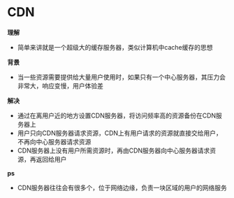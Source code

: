 # CDN

**理解**

- 简单来讲就是一个超级大的缓存服务器，类似计算机中cache缓存的思想

**背景**

- 当一些资源需要提供给大量用户使用时，如果只有一个中心服务器，其压力会非常大，响应变慢，用户体验差

**解决**

- 通过在离用户近的地方设置CDN服务器，将访问频率高的资源备份在CDN服务器上
- 用户只向CDN服务器请求资源，CDN上有用户请求的资源就直接交给用户，不再向中心服务器请求资源
- CDN服务器上没有用户所需资源时，再由CDN服务器向中心服务器请求资源，再返回给用户

**ps**

- CDN服务器往往会有很多个，位于网络边缘，负责一块区域的用户的网络服务